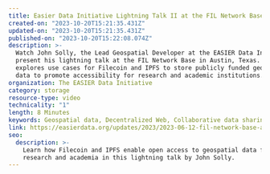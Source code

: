 ```yaml
---
title: Easier Data Initiative Lightning Talk II at the FIL Network Base
created-on: "2023-10-20T15:21:35.431Z"
updated-on: "2023-10-20T15:21:35.431Z"
published-on: "2023-10-20T15:22:08.074Z"
description: >-
  Watch John Solly, the Lead Geospatial Developer at the EASIER Data Initiative,
  present his lightning talk at the FIL Network Base in Austin, Texas. His talk
  explores use cases for Filecoin and IPFS to store publicly funded geospatial
  data to promote accessibility for research and academic institutions.
organization: The EASIER Data Initiative
category: storage
resource-type: video
technicality: "1"
length: 8 Minutes
keywords: Geospatial data, Decentralized Web, Collaborative data sharing, data silos
link: https://easierdata.org/updates/2023/2023-06-12-fil-network-base-austin
seo:
  description: >-
    Learn how Filecoin and IPFS enable open access to geospatial data for 
    research and academia in this lightning talk by John Solly.
---
```

